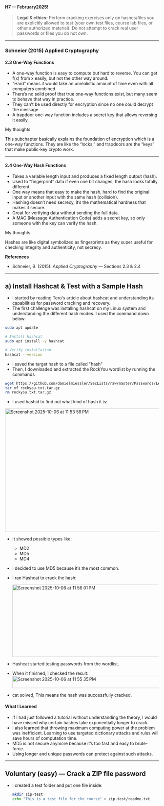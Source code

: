 #### H7 — February2025!

> **Legal & ethics:** Perform cracking exercises only on hashes/files you are explicitly allowed to test (your own test files, course lab files, or other authorized material). Do not attempt to crack real user passwords or files you do not own.

---

### Schneier (2015) Applied Cryptography
#### 2.3 One-Way Functions

  - A one-way function is easy to compute but hard to reverse. You can get f(x) from x easily, but not the other way around.
  - “Hard” means it would take an unrealistic amount of time even with all computers combined.
  - There’s no solid proof that true one-way functions exist, but many seem to behave that way in practice.
  - They can’t be used directly for encryption since no one could decrypt the message.
  - A trapdoor one-way function includes a secret key that allows reversing it easily.
    
My thoughts

This subchapter basically explains the foundation of encryption which is a one-way functions. They are like the “locks,” and trapdoors are the “keys” that make public-key crypto work.

---

#### 2.4 One-Way Hash Functions
 - Takes a variable length input and produces a fixed length output (hash).
 - Used to “fingerprint” data if even one bit changes, the hash looks totally different.
 - One way means that easy to make the hash, hard to find the original input or another input with the same hash (collision).
 - Hashing doesn’t need secrecy, it’s the mathematical hardness that makes it secure.
 - Great for verifying data without sending the full data.
 - A MAC (Message Authentication Code) adds a secret key, so only someone with the key can verify the hash.
    
My thoughts

Hashes are like digital symbolized as fingerprints as they super useful for checking integrity and authenticity, not secrecy.

**References**
- Schneier, B. (2015). *Applied Cryptography* — Sections 2.3 & 2.4

---

## a) Install Hashcat & Test with a Sample Hash
- I started by reading Tero's article about hashcat and understanding its capabilities for password cracking and recovery.
- The first challenge was installing hashcat on my Linux system and understanding the different hash modes. I used the command down below:

```bash
sudo apt update

# Install hashcat
sudo apt install -y hashcat

# Verify installation
hashcat --version
```
- I saved the target hash to a file called "hash"
- Then, I downloaded and extracted the RockYou wordlist by running the commands

```bash
wget https://github.com/danielmiessler/SecLists/raw/master/Passwords/Leaked-Databases/rockyou.txt.tar.gz
tar xf rockyou.txt.tar.gz
rm rockyou.txt.tar.gz
```
- I used hashid to find out what kind of hash it is:

<img width="620" height="403" alt="Screenshot 2025-10-06 at 11 53 59 PM" src="https://github.com/user-attachments/assets/891e712e-ef74-416b-8a8d-4ef1eda05a23" />

- It showed possible types like:
  - MD2
  - MD5
  - MD4

- I decided to use MD5 because it’s the most common.

- I ran Hashcat to crack the hash:

  <img width="735" height="236" alt="Screenshot 2025-10-06 at 11 56 01 PM" src="https://github.com/user-attachments/assets/9eb6700c-b906-4491-8e78-59dc5109d25f" />

- Hashcat started testing passwords from the wordlist.
- When it finished, I checked the result:
  <img width="549" height="40" alt="Screenshot 2025-10-06 at 11 55 35 PM" src="https://github.com/user-attachments/assets/3b62eacb-8982-466d-b9de-6e65535b4314" />

- cat solved, This means the hash was successfully cracked.
  
#### What I Learned
- If I had just followed a tutorial without understanding the theory, I would have missed why certain hashes take exponentially longer to crack.
- I also learned that throwing maximum computing power at the problem was inefficient. Learning to use targeted dictionary attacks and rules will save hours of computation time.
- MD5 is not secure anymore because it’s too fast and easy to brute-force.
- Using longer and unique passwords can protect against such attacks.

---

## Voluntary (easy) — Crack a ZIP file password

- I created a test folder and put one file inside:
  ```bash
  mkdir zip-test
  echo "This is a test file for the course" > zip-test/readme.txt
```




